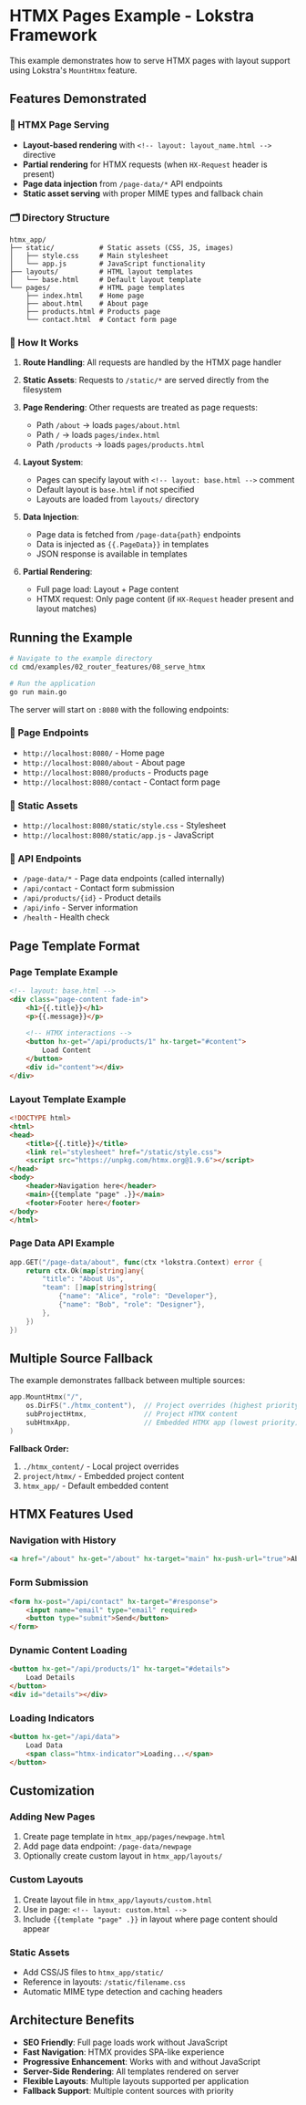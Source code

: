 # HTMX Pages Example - Lokstra Framework

This example demonstrates how to serve HTMX pages with layout support using Lokstra's `MountHtmx` feature.

## Features Demonstrated

### 🎨 HTMX Page Serving
- **Layout-based rendering** with `<!-- layout: layout_name.html -->` directive
- **Partial rendering** for HTMX requests (when `HX-Request` header is present)
- **Page data injection** from `/page-data/*` API endpoints
- **Static asset serving** with proper MIME types and fallback chain

### 🗂️ Directory Structure
```
htmx_app/
├── static/           # Static assets (CSS, JS, images)
│   ├── style.css     # Main stylesheet
│   └── app.js        # JavaScript functionality
├── layouts/          # HTML layout templates
│   └── base.html     # Default layout template
└── pages/            # HTML page templates
    ├── index.html    # Home page
    ├── about.html    # About page
    ├── products.html # Products page
    └── contact.html  # Contact form page
```

### 🔄 How It Works

1. **Route Handling**: All requests are handled by the HTMX page handler
2. **Static Assets**: Requests to `/static/*` are served directly from the filesystem
3. **Page Rendering**: Other requests are treated as page requests:
   - Path `/about` → loads `pages/about.html`
   - Path `/` → loads `pages/index.html`
   - Path `/products` → loads `pages/products.html`

4. **Layout System**: 
   - Pages can specify layout with `<!-- layout: base.html -->` comment
   - Default layout is `base.html` if not specified
   - Layouts are loaded from `layouts/` directory

5. **Data Injection**:
   - Page data is fetched from `/page-data{path}` endpoints
   - Data is injected as `{{.PageData}}` in templates
   - JSON response is available in templates

6. **Partial Rendering**:
   - Full page load: Layout + Page content
   - HTMX request: Only page content (if `HX-Request` header present and layout matches)

## Running the Example

```bash
# Navigate to the example directory
cd cmd/examples/02_router_features/08_serve_htmx

# Run the application
go run main.go
```

The server will start on `:8080` with the following endpoints:

### 📄 Page Endpoints
- `http://localhost:8080/` - Home page
- `http://localhost:8080/about` - About page  
- `http://localhost:8080/products` - Products page
- `http://localhost:8080/contact` - Contact form page

### 📁 Static Assets
- `http://localhost:8080/static/style.css` - Stylesheet
- `http://localhost:8080/static/app.js` - JavaScript

### 🔌 API Endpoints
- `/page-data/*` - Page data endpoints (called internally)
- `/api/contact` - Contact form submission
- `/api/products/{id}` - Product details
- `/api/info` - Server information
- `/health` - Health check

## Page Template Format

### Page Template Example
```html
<!-- layout: base.html -->
<div class="page-content fade-in">
    <h1>{{.title}}</h1>
    <p>{{.message}}</p>
    
    <!-- HTMX interactions -->
    <button hx-get="/api/products/1" hx-target="#content">
        Load Content
    </button>
    <div id="content"></div>
</div>
```

### Layout Template Example
```html
<!DOCTYPE html>
<html>
<head>
    <title>{{.title}}</title>
    <link rel="stylesheet" href="/static/style.css">
    <script src="https://unpkg.com/htmx.org@1.9.6"></script>
</head>
<body>
    <header>Navigation here</header>
    <main>{{template "page" .}}</main>
    <footer>Footer here</footer>
</body>
</html>
```

### Page Data API Example
```go
app.GET("/page-data/about", func(ctx *lokstra.Context) error {
    return ctx.Ok(map[string]any{
        "title": "About Us",
        "team": []map[string]string{
            {"name": "Alice", "role": "Developer"},
            {"name": "Bob", "role": "Designer"},
        },
    })
})
```

## Multiple Source Fallback

The example demonstrates fallback between multiple sources:

```go
app.MountHtmx("/", 
    os.DirFS("./htmx_content"),  // Project overrides (highest priority)
    subProjectHtmx,              // Project HTMX content  
    subHtmxApp,                  // Embedded HTMX app (lowest priority)
)
```

**Fallback Order:**
1. `./htmx_content/` - Local project overrides
2. `project/htmx/` - Embedded project content
3. `htmx_app/` - Default embedded content

## HTMX Features Used

### Navigation with History
```html
<a href="/about" hx-get="/about" hx-target="main" hx-push-url="true">About</a>
```

### Form Submission
```html
<form hx-post="/api/contact" hx-target="#response">
    <input name="email" type="email" required>
    <button type="submit">Send</button>
</form>
```

### Dynamic Content Loading
```html
<button hx-get="/api/products/1" hx-target="#details">
    Load Details
</button>
<div id="details"></div>
```

### Loading Indicators
```html
<button hx-get="/api/data">
    Load Data
    <span class="htmx-indicator">Loading...</span>
</button>
```

## Customization

### Adding New Pages
1. Create page template in `htmx_app/pages/newpage.html`
2. Add page data endpoint: `/page-data/newpage`
3. Optionally create custom layout in `htmx_app/layouts/`

### Custom Layouts
1. Create layout file in `htmx_app/layouts/custom.html`
2. Use in page: `<!-- layout: custom.html -->`
3. Include `{{template "page" .}}` in layout where page content should appear

### Static Assets
- Add CSS/JS files to `htmx_app/static/`
- Reference in layouts: `/static/filename.css`
- Automatic MIME type detection and caching headers

## Architecture Benefits

- **SEO Friendly**: Full page loads work without JavaScript
- **Fast Navigation**: HTMX provides SPA-like experience
- **Progressive Enhancement**: Works with and without JavaScript
- **Server-Side Rendering**: All templates rendered on server
- **Flexible Layouts**: Multiple layouts supported per application
- **Fallback Support**: Multiple content sources with priority
